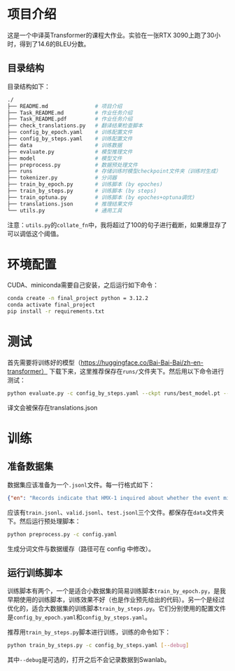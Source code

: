 # 项目介绍

这是一个中译英Transformer的课程大作业。实验在一张RTX 3090上跑了30小时，得到了14.6的BLEU分数。

## 目录结构

目录结构如下：

```bash
./
├── README.md               # 项目介绍
├── Task_README.md          # 作业任务介绍
├── Task_README.pdf         # 作业任务介绍
├── check_translations.py   # 翻译结果检查脚本
├── config_by_epoch.yaml    # 训练配置文件
├── config_by_steps.yaml    # 训练配置文件
├── data                    # 训练数据
├── evaluate.py             # 模型推理文件
├── model                   # 模型文件
├── preprocess.py           # 数据预处理文件
├── runs                    # 存储训练时模型checkpoint文件夹（训练时生成）
├── tokenizer.py            # 分词器
├── train_by_epoch.py       # 训练脚本 (by epoches)
├── train_by_steps.py       # 训练脚本 (by steps)
├── train_optuna.py         # 训练脚本 (by epoches+optuna调优)
├── translations.json       # 推理结果文件
└── utils.py                # 通用工具

```

注意：`utils.py`的`collate_fn`中，我将超过了100的句子进行截断，如果爆显存了可以调低这个阈值。

# 环境配置

CUDA、miniconda需要自己安装，之后运行如下命令：

```bash
conda create -n final_project python = 3.12.2
conda activate final_project
pip install -r requirements.txt
```


# 测试

首先需要将训练好的模型（https://huggingface.co/Bai-Bai-Bai/zh-en-transformer） 下载下来，这里推荐保存在`runs/`文件夹下。然后用以下命令进行测试：

```bash
python evaluate.py -c config_by_steps.yaml --ckpt runs/best_model.pt --save_path translations.json
```

译文会被保存在translations.json

# 训练

## 准备数据集

数据集应该准备为一个`.jsonl`文件。每一行格式如下：

```json
{"en": "Records indicate that HMX-1 inquired about whether the event might violate the provision.", "zh": "记录指出 HMX-1 曾询问此次活动是否违反了该法案。", "index": 0}
```

应该有`train.jsonl`、`valid.jsonl`、`test.jsonl`三个文件。都保存在`data`文件夹下。然后运行预处理脚本：

```bash
python preprocess.py -c config.yaml
```

生成分词文件与数据缓存（路径可在 config 中修改）。

## 运行训练脚本

训练脚本有两个，一个是适合小数据集的简易训练脚本`train_by_epoch.py`，是我早期使用的训练脚本，训练效果不好（也是作业预先给出的代码）。另一个是经过优化的，适合大数据集的训练脚本`train_by_steps.py`。它们分别使用的配置文件是`config_by_epoch.yaml`和`config_by_steps.yaml`。

推荐用`train_by_steps.py`脚本进行训练，训练的命令如下：

```bash
python train_by_steps.py -c config_by_steps.yaml [--debug]
```

其中`--debug`是可选的，打开之后不会记录数据到Swanlab。